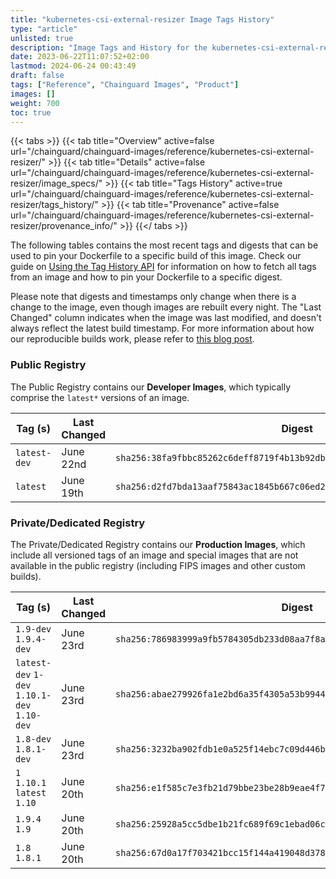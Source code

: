 ```yaml
---
title: "kubernetes-csi-external-resizer Image Tags History"
type: "article"
unlisted: true
description: "Image Tags and History for the kubernetes-csi-external-resizer Chainguard Image"
date: 2023-06-22T11:07:52+02:00
lastmod: 2024-06-24 00:43:49
draft: false
tags: ["Reference", "Chainguard Images", "Product"]
images: []
weight: 700
toc: true
---
```


{{< tabs >}}
{{< tab title="Overview" active=false url="/chainguard/chainguard-images/reference/kubernetes-csi-external-resizer/" >}}
{{< tab title="Details" active=false url="/chainguard/chainguard-images/reference/kubernetes-csi-external-resizer/image_specs/" >}}
{{< tab title="Tags History" active=true url="/chainguard/chainguard-images/reference/kubernetes-csi-external-resizer/tags_history/" >}}
{{< tab title="Provenance" active=false url="/chainguard/chainguard-images/reference/kubernetes-csi-external-resizer/provenance_info/" >}}
{{</ tabs >}}

The following tables contains the most recent tags and digests that can be used to pin your Dockerfile to a specific build of this image. Check our guide on [Using the Tag History API](/chainguard/chainguard-images/using-the-tag-history-api/) for information on how to fetch all tags from an image and how to pin your Dockerfile to a specific digest.

Please note that digests and timestamps only change when there is a change to the image, even though images are rebuilt every night. The "Last Changed" column indicates when the image was last modified, and doesn't always reflect the latest build timestamp. For more information about how our reproducible builds work, please refer to [this blog post](https://www.chainguard.dev/unchained/reproducing-chainguards-reproducible-image-builds).

### Public Registry
The Public Registry contains our **Developer Images**, which typically comprise the `latest*` versions of an image.

| Tag (s)       | Last Changed | Digest                                                                    |
|---------------|--------------|---------------------------------------------------------------------------|
|  `latest-dev` | June 22nd    | `sha256:38fa9fbbc85262c6deff8719f4b13b92db5b39caa707722b8b06f4dd0899e2db` |
|  `latest`     | June 19th    | `sha256:d2fd7bda13aaf75843ac1845b667c06ed27d68574ca6f8a512a2c85ff8089e1b` |


### Private/Dedicated Registry
The Private/Dedicated Registry contains our **Production Images**, which include all versioned tags of an image and special images that are not available in the public registry (including FIPS images and other custom builds).

| Tag (s)                                       | Last Changed | Digest                                                                    |
|-----------------------------------------------|--------------|---------------------------------------------------------------------------|
|  `1.9-dev` `1.9.4-dev`                        | June 23rd    | `sha256:786983999a9fb5784305db233d08aa7f8a0c28ad5b420c8fbee4bf6f9f3293bc` |
|  `latest-dev` `1-dev` `1.10.1-dev` `1.10-dev` | June 23rd    | `sha256:abae279926fa1e2bd6a35f4305a53b9944993b161d74611b8a3126f2d2155c31` |
|  `1.8-dev` `1.8.1-dev`                        | June 23rd    | `sha256:3232ba902fdb1e0a525f14ebc7c09d446ba3ab4dd1eed0ba8d872e2f1ba00126` |
|  `1` `1.10.1` `latest` `1.10`                 | June 20th    | `sha256:e1f585c7e3fb21d79bbe23be28b9eae4f74d958f99abfee917670ce08d9830ca` |
|  `1.9.4` `1.9`                                | June 20th    | `sha256:25928a5cc5dbe1b21fc689f69c1ebad06c367967e781cb1c5a910abac2a2c22f` |
|  `1.8` `1.8.1`                                | June 20th    | `sha256:67d0a17f703421bcc15f144a419048d378af8a74eeb6f8097ce049b531b14448` |

